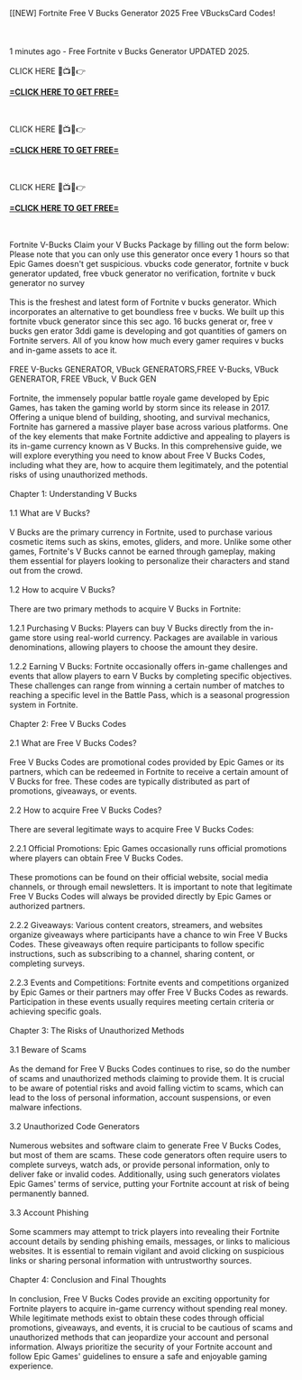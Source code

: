 [[NEW] Fortnite Free V Bucks Generator 2025 Free VBucksCard Codes!
<br>
<br> 
<br>
<br>1 minutes ago - Free Fortnite v Bucks Generator UPDATED 2025.
<br>
<br>CLICK HERE 🔴📺📱👉 

**[=CLICK HERE TO GET FREE=](https://www.google.com/url?q=https%3A%2F%2Fappbitly.com%2FLLDUU)**


<br>
<br>CLICK HERE 🔴📺📱👉 

**[=CLICK HERE TO GET FREE=](https://www.google.com/url?q=https%3A%2F%2Fappbitly.com%2Fkbpyx)**


<br>
<br>CLICK HERE 🔴📺📱👉 

**[=CLICK HERE TO GET FREE=](https://www.google.com/url?q=https%3A%2F%2Fappbitly.com%2FjHeMV)**


<br>
<br>Fortnite V-Bucks Claim your V Bucks Package by filling out the form below: Please note that you can only use this generator once every 1 hours so that Epic Games doesn't get suspicious. vbucks code generator, fortnite v buck generator updated, free vbuck generator no verification, fortnite v buck generator no survey
<br>
<br>This is the freshest and latest form of Fortnite v bucks generator. Which incorporates an alternative to get boundless free v bucks. We built up this fortnite vbuck generator since this sec ago. 16 bucks generat or, free v bucks gen erator 3ddi game is developing and got quantities of gamers on Fortnite servers. All of you know how much every gamer requires v bucks and in-game assets to ace it.
<br>
<br>FREE V-Bucks GENERATOR, VBuck GENERATORS,FREE V-Bucks, VBuck GENERATOR, FREE VBuck, V Buck GEN
<br>
<br>Fortnite, the immensely popular battle royale game developed by Epic Games, has taken the gaming world by storm since its release in 2017. Offering a unique blend of building, shooting, and survival mechanics, Fortnite has garnered a massive player base across various platforms. One of the key elements that make Fortnite addictive and appealing to players is its in-game currency known as V Bucks. In this comprehensive guide, we will explore everything you need to know about Free V Bucks Codes, including what they are, how to acquire them legitimately, and the potential risks of using unauthorized methods.
<br>
<br>Chapter 1: Understanding V Bucks
<br>
<br>1.1 What are V Bucks?
<br>
<br>V Bucks are the primary currency in Fortnite, used to purchase various cosmetic items such as skins, emotes, gliders, and more. Unlike some other games, Fortnite's V Bucks cannot be earned through gameplay, making them essential for players looking to personalize their characters and stand out from the crowd.
<br>
<br>1.2 How to acquire V Bucks?
<br>
<br>There are two primary methods to acquire V Bucks in Fortnite:
<br>
<br>1.2.1 Purchasing V Bucks: Players can buy V Bucks directly from the in-game store using real-world currency. Packages are available in various denominations, allowing players to choose the amount they desire.
<br>
<br>1.2.2 Earning V Bucks: Fortnite occasionally offers in-game challenges and events that allow players to earn V Bucks by completing specific objectives. These challenges can range from winning a certain number of matches to reaching a specific level in the Battle Pass, which is a seasonal progression system in Fortnite.
<br>
<br>Chapter 2: Free V Bucks Codes
<br>
<br>2.1 What are Free V Bucks Codes?
<br>
<br>Free V Bucks Codes are promotional codes provided by Epic Games or its partners, which can be redeemed in Fortnite to receive a certain amount of V Bucks for free. These codes are typically distributed as part of promotions, giveaways, or events.
<br>
<br>2.2 How to acquire Free V Bucks Codes?
<br>
<br>There are several legitimate ways to acquire Free V Bucks Codes:
<br>
<br>2.2.1 Official Promotions: Epic Games occasionally runs official promotions where players can obtain Free V Bucks Codes.
<br>
<br>These promotions can be found on their official website, social media channels, or through email newsletters. It is important to note that legitimate Free V Bucks Codes will always be provided directly by Epic Games or authorized partners.
<br>
<br>2.2.2 Giveaways: Various content creators, streamers, and websites organize giveaways where participants have a chance to win Free V Bucks Codes. These giveaways often require participants to follow specific instructions, such as subscribing to a channel, sharing content, or completing surveys.
<br>
<br>2.2.3 Events and Competitions: Fortnite events and competitions organized by Epic Games or their partners may offer Free V Bucks Codes as rewards. Participation in these events usually requires meeting certain criteria or achieving specific goals.
<br>
<br>Chapter 3: The Risks of Unauthorized Methods
<br>
<br>3.1 Beware of Scams
<br>
<br>As the demand for Free V Bucks Codes continues to rise, so do the number of scams and unauthorized methods claiming to provide them. It is crucial to be aware of potential risks and avoid falling victim to scams, which can lead to the loss of personal information, account suspensions, or even malware infections.
<br>
<br>3.2 Unauthorized Code Generators
<br>
<br>Numerous websites and software claim to generate Free V Bucks Codes, but most of them are scams. These code generators often require users to complete surveys, watch ads, or provide personal information, only to deliver fake or invalid codes. Additionally, using such generators violates Epic Games' terms of service, putting your Fortnite account at risk of being permanently banned.
<br>
<br>3.3 Account Phishing
<br>
<br>Some scammers may attempt to trick players into revealing their Fortnite account details by sending phishing emails, messages, or links to malicious websites. It is essential to remain vigilant and avoid clicking on suspicious links or sharing personal information with untrustworthy sources.
<br>
<br>Chapter 4: Conclusion and Final Thoughts
<br>
<br>In conclusion, Free V Bucks Codes provide an exciting opportunity for Fortnite players to acquire in-game currency without spending real money. While legitimate methods exist to obtain these codes through official promotions, giveaways, and events, it is crucial to be cautious of scams and unauthorized methods that can jeopardize your account and personal information. Always prioritize the security of your Fortnite account and follow Epic Games' guidelines to ensure a safe and enjoyable gaming experience.
